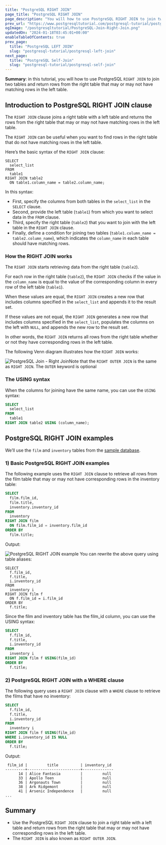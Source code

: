 ```yaml
---
title: "PostgreSQL RIGHT JOIN"
page_title: "PostgreSQL RIGHT JOIN"
page_description: "You will how to use PostgreSQL RIGHT JOIN to join two tables and return rows from the right table that may or may not have matching rows in the left table."
prev_url: "https://www.postgresqltutorial.com/postgresql-tutorial/postgresql-right-join/"
ogImage: "/postgresqltutorial/PostgreSQL-Join-Right-Join.png"
updatedOn: "2024-01-18T03:45:01+00:00"
enableTableOfContents: true
prev_page: 
  title: "PostgreSQL LEFT JOIN"
  slug: "postgresql-tutorial/postgresql-left-join"
next_page: 
  title: "PostgreSQL Self-Join"
  slug: "postgresql-tutorial/postgresql-self-join"
---
```





**Summary**: in this tutorial, you will how to use PostgreSQL `RIGHT JOIN` to join two tables and return rows from the right table that may or may not have matching rows in the left table.


## Introduction to PostgreSQL RIGHT JOIN clause

The `RIGHT JOIN` clause joins a right table with a left table and returns the rows from the right table that may or may not have matching rows in the left table.

The `RIGHT JOIN` can be useful when you want to find rows in the right table that do not have matching rows in the left table.

Here’s the basic syntax of the `RIGHT JOIN` clause:


```sqlsql
SELECT 
  select_list 
FROM 
  table1
RIGHT JOIN table2 
  ON table1.column_name = table2.column_name;
```
In this syntax:

* First, specify the columns from both tables in the `select_list` in the `SELECT` clause.
* Second, provide the left table (`table1`) from which you want to select data in the `FROM` clause.
* Third, specify the right table (`table2`) that you want to join with the left table in the `RIGHT JOIN` clause.
* Finally, define a condition for joining two tables (`table1.column_name = table2.column_name`), which indicates the `column_name` in each table should have matching rows.


### How the RIGHT JOIN works

The `RIGHT JOIN` starts retrieving data from the right table (`table2`).

For each row in the right table (`table2`), the `RIGHT JOIN` checks if the value in the `column_name` is equal to the value of the corresponding column in every row of the left table (`table1`).

When these values are equal, the `RIGHT JOIN` creates a new row that includes columns specified in the `select_list` and appends it to the result set.

If these values are not equal, the `RIGHT JOIN` generates a new row that includes columns specified in the `select_list`, populates the columns on the left with `NULL`, and appends the new row to the result set.

In other words, the `RIGHT JOIN` returns all rows from the right table whether or not they have corresponding rows in the left table.

The following Venn diagram illustrates how the `RIGHT JOIN` works:

![PostgreSQL Join - Right Join](/postgresqltutorial/PostgreSQL-Join-Right-Join.png)Note that the `RIGHT OUTER JOIN` is the same as `RIGHT JOIN`. The `OUTER` keyword is optional


### The USING syntax

When the columns for joining have the same name, you can use the `USING` syntax:


```sql
SELECT 
  select_list 
FROM 
  table1
RIGHT JOIN table2 USING (column_name);
```

## PostgreSQL RIGHT JOIN examples

We’ll use the `film` and `inventory` tables from the [sample database](../postgresql-getting-started/postgresql-sample-database).


### 1\) Basic PostgreSQL RIGHT JOIN examples

The following example uses the `RIGHT JOIN` clause to retrieve all rows from the film table that may or may not have corresponding rows in the inventory table:


```sql
SELECT 
  film.film_id, 
  film.title, 
  inventory.inventory_id 
FROM 
  inventory 
RIGHT JOIN film 
  ON film.film_id = inventory.film_id 
ORDER BY 
  film.title;
```
Output:


![PostgreSQL RIGHT JOIN example](/postgresqltutorial/PostgreSQL-RIGHT-JOIN-example.png)
You can rewrite the above query using table aliases:


```
SELECT 
  f.film_id, 
  f.title, 
  i.inventory_id 
FROM 
  inventory i
RIGHT JOIN film f
  ON f.film_id = i.film_id 
ORDER BY 
  f.title;
```
Since the film and inventory table has the film\_id column, you can use the USING syntax:


```sql
SELECT 
  f.film_id, 
  f.title, 
  i.inventory_id 
FROM 
  inventory i
RIGHT JOIN film f USING(film_id)
ORDER BY 
  f.title;
```

### 2\) PostgreSQL RIGHT JOIN with a WHERE clause

The following query uses a `RIGHT JOIN` clause with a `WHERE` clause to retrieve the films that have no inventory:


```sql
SELECT 
  f.film_id, 
  f.title, 
  i.inventory_id 
FROM 
  inventory i
RIGHT JOIN film f USING(film_id)
WHERE i.inventory_id IS NULL
ORDER BY 
  f.title;
```
Output:


```
 film_id |         title          | inventory_id
---------+------------------------+--------------
      14 | Alice Fantasia         |         null
      33 | Apollo Teen            |         null
      36 | Argonauts Town         |         null
      38 | Ark Ridgemont          |         null
      41 | Arsenic Independence   |         null
...
```

## Summary

* Use the PostgreSQL `RIGHT JOIN` clause to join a right table with a left table and return rows from the right table that may or may not have corresponding rows in the left table.
* The `RIGHT JOIN` is also known as `RIGHT OUTER JOIN`.

